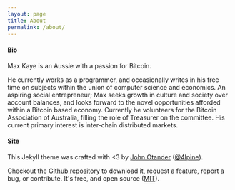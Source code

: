 ```yaml
---
layout: page
title: About
permalink: /about/
---
```


#### Bio

Max Kaye is an Aussie with a passion for Bitcoin. 

He currently works as a programmer, and occasionally writes in his free time on subjects within the union of computer science and economics. 
An aspiring social entrepreneur; Max seeks growth in culture and society over account balances, and looks forward to the novel opportunities 
afforded within a Bitcoin based economy. Currently he volunteers for the Bitcoin Association of Australia, filling the role of Treasurer on the committee. 
His current primary interest is inter-chain distributed markets.

#### Site

This Jekyll theme was crafted with <3 by [John Otander](http://johnotander.com)
([@4lpine](https://twitter.com/4lpine)).

Checkout the [Github repository](https://github.com/johnotander/pixyll) to download it,
request a feature, report a bug, or contribute. It's free, and open source
([MIT](http://opensource.org/licenses/MIT)).
